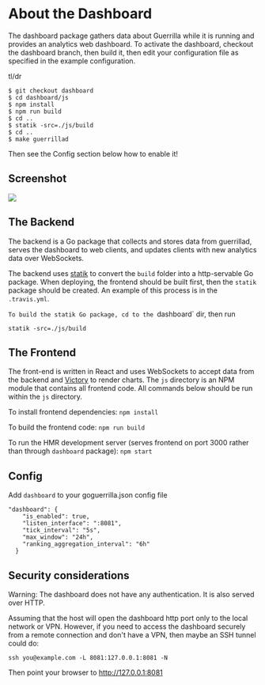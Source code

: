 # About the Dashboard

The dashboard package gathers data about Guerrilla while it is running 
and provides an analytics web dashboard. To activate the dashboard, checkout
the dashboard branch, then build it, then edit your configuration 
file as specified in the example configuration.

tl/dr

```
$ git checkout dashboard
$ cd dashboard/js
$ npm install
$ npm run build
$ cd ..
$ statik -src=./js/build
$ cd ..
$ make guerrillad
```

Then see the Config section below how to enable it!

## Screenshot

![](https://cloud.githubusercontent.com/assets/10557821/23277291/233efc0c-f9c2-11e6-8374-f2515f7d868c.png)

## The Backend

The backend is a Go package that collects and stores data from guerrillad, 
serves the dashboard to web clients, and updates clients with new analytics data 
over WebSockets. 

The backend uses [statik](https://github.com/rakyll/statik) to convert the `build` 
folder into a http-servable Go package. When deploying, the frontend should be 
built first, then the `statik` package should be created. 
An example of this process is in the `.travis.yml`.

`To build the statik Go package, cd to the `dashboard` dir, then run
 
 `statik -src=./js/build` 

## The Frontend

The front-end is written in React and uses WebSockets to accept data 
from the backend and [Victory](https://formidable.com/open-source/victory/) to render charts. 
The `js` directory is an NPM module that contains all frontend code. 
All commands below should be run within the `js` directory.

To install frontend dependencies:
`npm install`

To build the frontend code:
`npm run build`

To run the HMR development server (serves frontend on port 3000 rather than through `dashboard` package):
`npm start`

## Config

Add `dashboard` to your goguerrilla.json config file

```
"dashboard": {
    "is_enabled": true,
    "listen_interface": ":8081",
    "tick_interval": "5s",
    "max_window": "24h",
    "ranking_aggregation_interval": "6h"
  }
```

## Security considerations

Warning: The dashboard does not have any authentication. It is also served over HTTP.

Assuming that the host will open the dashboard http port only to the local network or VPN. 
However, if you need to access the dashboard securely from a remote connection and
don't have a VPN, then maybe an SSH tunnel could do:

`ssh you@example.com -L 8081:127.0.0.1:8081 -N`

Then point your browser to http://127.0.0.1:8081